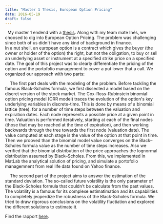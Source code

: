 ```yaml
---
title: "Master 1 Thesis, European Option Pricing"
date: 2016-05-19
draft: false
---
```

&nbsp; My master 1 endend with a [thesis](/files/ter.pdf). Along with my team mate Inés, we choosed to dig into European Option Pricing. The problem was challenging since both of us didn't have any kind of background in finance.    
 In a nut shell, an european option is a contract which gives the buyer (the owner or holder of the option) the right, but not the obligation, to buy or sell an underlying asset or instrument at a specified strike price on a specified date. The goal of this project was to clearly differentiate the pricing of the option and the portofolio management to cover a put lower that a call. We organized our approach with two parts:

&nbsp; &nbsp; The first part deals with the modeling of the problem. Before tackling the famous Black-Scholes formula, we first dissected a model based on the discret version of the stock market. The Cox-Ross-Rubinstein binomial option pricing model (CRR model) traces the evolution of the option's key underlying variables in discrete-time. This is done by means of a binomial lattice (tree), for a number of time steps between the valuation and expiration dates. Each node represents a possible price at a given point in time. Valuation is performed iteratively, starting at each of the final nodes (those that may be reached at the time of expiration), and then working backwards through the tree towards the first node (valuation date). The value computed at each stage is the value of the option at that point in time. 
Then we prooved than the binomial model value converges on the Black–Scholes formula value as the number of time steps increases. Also we verified that the binomial distribution of the price approaches the lognormal distribution assumed by Black–Scholes.
From this, we implemented in MatLab the analytical solution of pricing, and simulate a portofolio managemnent from real life data found on Yahoo finance.  

&nbsp; &nbsp; The second part of the project aims to answer the estimation of the standard deviation. The so-called future volatility is the only parameter of the Black-Scholes formula that couldn't be calculate from the past values. The volatility is a famous for its complexe estimatimation and its capabilities to completely jeoperdize the robustness of the Black-Scholes formula. We tried to draw rigorous conclusions on the volatility fluctiation and explored the different solutions to estimate it.


Find the rapport [here](/files/ter.pdf).
